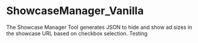 # ShowcaseManager_Vanilla
The Showcase Manager Tool generates JSON to hide and show ad sizes in the showcase URL based on checkbox selection.
Testing